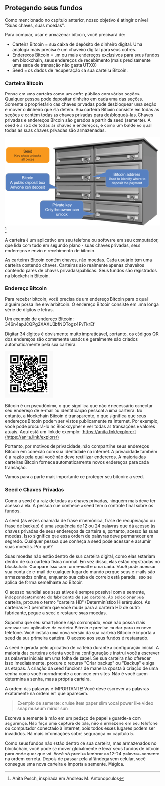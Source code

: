 ## Protegendo seus fundos

Como mencionado no capítulo anterior, nosso objetivo é atingir o nível "Suas chaves, suas moedas".

Para comprar, usar e armazenar bitcoin, você precisará de:

* Carteira Bitcoin = sua caixa de depósito de dinheiro digital. Uma analogia mais precisa é um chaveiro digital para seus cofres.
* Endereços Bitcoin = um ou mais endereços exclusivos para seus fundos em blockchain, seus endereços de recebimento (mais precisamente uma saída de transação não gasta UTXO)
* Seed = os dados de recuperação da sua carteira Bitcoin.

### Carteira Bitcoin
Pense em uma carteira como um cofre público com várias seções. Qualquer pessoa pode depositar dinheiro em cada uma das seções. Somente o proprietário das chaves privadas pode desbloquear uma seção e mover o dinheiro que ela detém. Sua carteira Bitcoin consiste em todas as seções e contém todas as chaves privadas para desbloqueá-las. Chaves privadas e endereços Bitcoin são gerados a partir da seed (semente). A seed é a raiz de todas as chaves e endereços, é como um balde no qual todas as suas chaves privadas são armazenadas.

![Definindo termos](assets/_seed-postbox.png) [^69]

A carteira é um aplicativo em seu telefone ou software em seu computador, que lida com tudo em segundo plano - suas chaves privadas, seus endereços e envio e recebimento de bitcoin.

As carteiras Bitcoin contêm chaves, não moedas. Cada usuário tem uma carteira contendo chaves. Carteiras são realmente apenas chaveiros contendo pares de chaves privadas/públicas. Seus fundos são registrados na blockchain Bitcoin.

### Endereço Bitcoin
Para receber bitcoin, você precisa de um endereço Bitcoin para o qual alguém possa lhe enviar bitcoin. O endereço Bitcoin consiste em uma longa série de dígitos e letras.

Um exemplo de endereço Bitcoin: 346n4apJCQPg2XAXU3bfNQTogz4PyTkrEf

Digitar 34 dígitos é obviamente muito impraticável, portanto, os códigos QR dos endereços são comumente usados ​​e geralmente são criados automaticamente pela sua carteira.

![endereço BTC como código QR](assets/_address-book.PNG)

Bitcoin é um pseudônimo, o que significa que não é necessário conectar seu endereço de e-mail ou identificação pessoal a uma carteira. No entanto, a blockchain Bitcoin é transparente, o que significa que seus endereços Bitcoin podem ser vistos publicamente na Internet. Por exemplo, você pode procurá-lo no Blockcypher e ver todas as transações e valores atuais. Aqui está um link de exemplo: [https://anita.link/explorer](https://anita.link/explorer)

Portanto, por motivos de privacidade, não compartilhe seus endereços Bitcoin em conexão com sua identidade na internet. A privacidade também é a razão pela qual você não deve reutilizar endereços. A maioria das carteiras Bitcoin fornece automaticamente novos endereços para cada transação.

Vamos para a parte mais importante de proteger seu bitcoin: a seed.

### Seed e Chaves Privadas

Como a seed é a raiz de todas as chaves privadas, ninguém mais deve ter acesso a ela. A pessoa que conhece a seed tem o controle final sobre os fundos.

A seed (às vezes chamada de frase mnemônica, frase de recuperação ou frase de backup) é uma sequência de 12 ou 24 palavras que dá acesso às chaves privadas de seus endereços de carteira e, portanto, acesso às suas moedas. Isso significa que essa ordem de palavras deve permanecer em segredo. Qualquer pessoa que conheça a seed pode acessar e assumir suas moedas. Por quê?

Suas moedas não estão dentro de sua carteira digital, como elas estariam dentro de sua carteira física normal. Em vez disso, elas estão registradas no blockchain. Compare isso com um e-mail e uma carta. Você pode acessar sua conta de e-mail de qualquer lugar do mundo porque seus e-mails são armazenados online, enquanto sua caixa de correio está parada. Isso se aplica de forma semelhante ao Bitcoin.

O acesso mundial aos seus ativos é sempre possível com a semente, independentemente do fabricante da sua carteira. Ao selecionar sua carteira, procure o termo "carteira HD" (Determinístico Hierárquico). As carteiras HD permitem que você mude para a carteira HD de outro fabricante, pegue a seed e restaure suas moedas.

Suponha que seu smartphone seja corrompido, você não possa mais acessar seu aplicativo de carteira Bitcoin e precise mudar para um novo telefone. Você instala uma nova versão da sua carteira Bitcoin e importa a seed da sua primeira carteira. O acesso aos seus fundos é restaurado.

A seed é gerada pelo aplicativo de carteira durante a configuração inicial. A maioria das carteiras orienta você na configuração e instrui você a escrever as palavras iniciais em uma folha de papel. Se sua carteira não oferecer isso imediatamente, procure o recurso "Criar backup" ou "Backup" e siga as etapas. A criação da seed funciona de maneira oposta à criação de uma senha como você normalmente a conhece em sites. Não é você quem determina a senha, mas a própria carteira.

A ordem das palavras é IMPORTANTE! Você deve escrever as palavras exatamente na ordem em que aparecem.

> Exemplo de semente: cruise item paper slim vocal power like video snap museum mirror sun

Escreva a semente à mão em um pedaço de papel e guarde-a com segurança. Não faça uma captura de tela, não a armazene em seu telefone ou computador conectado à internet, pois todos esses lugares podem ser invadidos. Há mais informações sobre segurança no capítulo 5.

Como seus fundos não estão dentro de sua carteira, mas armazenados no blockchain, você pode se mover globalmente e levar seus fundos de bitcoin para onde quer que vá. Você só precisa lembrar as 12-24 palavras-semente na ordem correta. Depois de passar pela alfândega sem celular, você consegue uma nova carteira e importa a semente. Mágica.

[^69]: Anita Posch, inspirada em Andreas M. Antonopoulos
